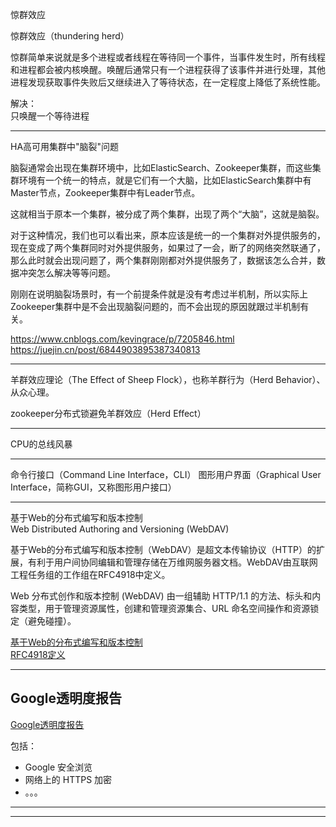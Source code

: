 惊群效应

惊群效应（thundering herd）

惊群简单来说就是多个进程或者线程在等待同一个事件，当事件发生时，所有线程和进程都会被内核唤醒。唤醒后通常只有一个进程获得了该事件并进行处理，其他进程发现获取事件失败后又继续进入了等待状态，在一定程度上降低了系统性能。

解决：  
只唤醒一个等待进程


---------------------------------------------------------------------------------------------------------------------

HA高可用集群中"脑裂"问题

脑裂通常会出现在集群环境中，比如ElasticSearch、Zookeeper集群，而这些集群环境有一个统一的特点，就是它们有一个大脑，比如ElasticSearch集群中有Master节点，Zookeeper集群中有Leader节点。

这就相当于原本一个集群，被分成了两个集群，出现了两个“大脑”，这就是脑裂。

对于这种情况，我们也可以看出来，原本应该是统一的一个集群对外提供服务的，现在变成了两个集群同时对外提供服务，如果过了一会，断了的网络突然联通了，那么此时就会出现问题了，两个集群刚刚都对外提供服务了，数据该怎么合并，数据冲突怎么解决等等问题。

刚刚在说明脑裂场景时，有一个前提条件就是没有考虑过半机制，所以实际上Zookeeper集群中是不会出现脑裂问题的，而不会出现的原因就跟过半机制有关。


https://www.cnblogs.com/kevingrace/p/7205846.html  
https://juejin.cn/post/6844903895387340813  


---------------------------------------------------------------------------------------------------------------------

羊群效应理论（The Effect of Sheep Flock），也称羊群行为（Herd Behavior）、从众心理。


zookeeper分布式锁避免羊群效应（Herd Effect）



---------------------------------------------------------------------------------------------------------------------
CPU的总线风暴



---------------------------------------------------------------------------------------------------------------------

命令行接口（Command Line Interface，CLI）
图形用户界面（Graphical User Interface，简称GUI，又称图形用户接口）


---------------------------------------------------------------------------------------------------------------------



基于Web的分布式编写和版本控制  
Web Distributed Authoring and Versioning (WebDAV)  

基于Web的分布式编写和版本控制（WebDAV）是超文本传输协议（HTTP）的扩展，有利于用户间协同编辑和管理存储在万维网服务器文档。WebDAV由互联网工程任务组的工作组在RFC4918中定义。


Web 分布式创作和版本控制 (WebDAV) 由一组辅助 HTTP/1.1 的方法、标头和内容类型，用于管理资源属性，创建和管理资源集合、URL 命名空间操作和资源锁定（避免碰撞）。



[基于Web的分布式编写和版本控制](https://zh.wikipedia.org/wiki/%E5%9F%BA%E4%BA%8EWeb%E7%9A%84%E5%88%86%E5%B8%83%E5%BC%8F%E7%BC%96%E5%86%99%E5%92%8C%E7%89%88%E6%9C%AC%E6%8E%A7%E5%88%B6)  
[RFC4918定义](https://datatracker.ietf.org/doc/html/rfc4918)  




---------------------------------------------------------------------------------------------------------------------
## Google透明度报告

[Google透明度报告](https://transparencyreport.google.com/https/overview)  

包括：
- Google 安全浏览
- 网络上的 HTTPS 加密
- 。。。




---------------------------------------------------------------------------------------------------------------------





---------------------------------------------------------------------------------------------------------------------






